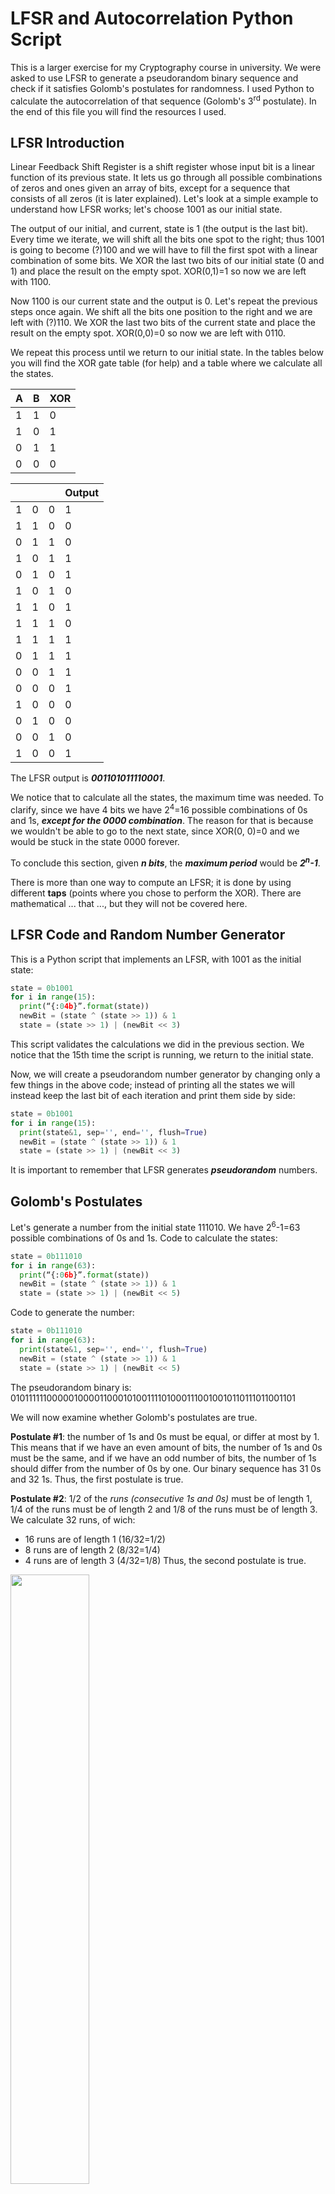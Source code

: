 # LFSR and Autocorrelation Python Script
This is a larger exercise for my Cryptography course in university. We were asked to use LFSR to generate a pseudorandom binary sequence and check if it satisfies Golomb's postulates for randomness. I used Python to calculate the autocorrelation of that sequence (Golomb's 3<sup>rd</sup> postulate). In the end of this file you will find the resources I used.

## LFSR Introduction
Linear Feedback Shift Register is a shift register whose input bit is a linear function of its previous state. It lets us go through all possible combinations of zeros and ones given an array of bits, except for a sequence that consists of all zeros (it is later explained).
Let's look at a simple example to understand how LFSR works; let's choose 1001 as our initial state.

The output of our initial, and current, state is 1 (the output is the last bit). Every time we iterate, we will shift all the bits one spot to the right; thus 1001 is going to become (?)100 and we will have to fill the first spot with a linear combination of some bits. We XOR the last two bits of our initial state (0 and 1) and place the result on the empty spot. XOR(0,1)=1 so now we are left with 1100.

Now 1100 is our current state and the output is 0. Let's repeat the previous steps once again. We shift all the bits one position to the right and we are left with (?)110. We XOR the last two bits of the current state and place the result on the empty spot. XOR(0,0)=0 so now we are left with 0110.

We repeat this process until we return to our initial state. In the tables below you will find the XOR gate table (for help) and a table where we calculate all the states.

| __A__ | __B__ | __XOR__ |
| --- | --- | --- |
| 1 | 1 | 0 |
| 1 | 0 | 1 |
| 0 | 1 | 1 |
| 0 | 0 | 0 |

|  |  |  | __Output__ |
| --- | --- | --- | --- |
| 1 | 0 | 0 | 1 | 1 |
| 1 | 1 | 0 | 0 | __0__ |
| 0 | 1 | 1 | 0 | __0__ |
| 1 | 0 | 1 | 1 | __1__ |
| 0 | 1 | 0 | 1 | __1__ |
| 1 | 0 | 1 | 0 | __0__ |
| 1 | 1 | 0 | 1 | __1__ |
| 1 | 1 | 1 | 0 | __0__ |
| 1 | 1 | 1 | 1 | __1__ |
| 0 | 1 | 1 | 1 | __1__ |
| 0 | 0 | 1 | 1 | __1__ |
| 0 | 0 | 0 | 1 | __1__ |
| 1 | 0 | 0 | 0 | __0__ |
| 0 | 1 | 0 | 0 | __0__ |
| 0 | 0 | 1 | 0 | __0__ |
| 1 | 0 | 0 | 1 | __1__ |


The LFSR output is __*001101011110001*__.

We notice that to calculate all the states, the maximum time was needed. To clarify, since we have 4 bits we have 2<sup>4</sup>=16 possible combinations of 0s and 1s, __*except for the 0000 combination*__. The reason for that is because we wouldn't be able to go to the next state, since XOR(0, 0)=0 and we would be stuck in the state 0000 forever.

To conclude this section, given __*n bits*__, the __*maximum period*__ would be __*2<sup>n</sup>-1*__.

There is more than one way to compute an LFSR; it is done by using different __taps__  (points where you chose to perform the XOR). There are mathematical ... that ..., but they will  not be covered here.


## LFSR Code and Random Number Generator
This is a Python script that implements an LFSR, with 1001 as the initial state:
```python
state = 0b1001
for i in range(15):
  print(“{:04b}”.format(state))
  newBit = (state ^ (state >> 1)) & 1
  state = (state >> 1) | (newBit << 3)
```
This script validates the calculations we did in the previous section. We notice that the 15th time the script is running, we return to the initial state.

Now, we will create a pseudorandom number generator by changing only a few things in the above code; instead of printing all the states we will instead keep the last bit of each iteration and print them side by side:
```python
state = 0b1001
for i in range(15):
  print(state&1, sep='', end='', flush=True)
  newBit = (state ^ (state >> 1)) & 1
  state = (state >> 1) | (newBit << 3)
```
It is important to remember that LFSR generates __*pseudorandom*__ numbers.


## Golomb's Postulates 
Let's generate a number from the initial state 111010. We have 2<sup>6</sup>-1=63 possible combinations of 0s and 1s.
Code to calculate the states:
```python
state = 0b111010
for i in range(63):
  print(“{:06b}”.format(state))
  newBit = (state ^ (state >> 1)) & 1
  state = (state >> 1) | (newBit << 5)
```

Code to generate the number:
```python
state = 0b111010
for i in range(63):
  print(state&1, sep='', end='', flush=True)
  newBit = (state ^ (state >> 1)) & 1
  state = (state >> 1) | (newBit << 5)
```
The pseudorandom binary is: 010111111000001000011000101001111010001110010010110111011001101

We will now examine whether Golomb's postulates are true.

__Postulate #1__: the number of 1s and 0s must be equal, or differ at most by 1. This means that if we have an even amount of bits, the number of 1s and 0s must be the same, and if we have an odd number of bits, the number of 1s should differ from the number of 0s by one.
Our binary sequence has 31 0s and 32 1s. Thus, the first postulate is true.

__Postulate #2__: 1/2 of the *runs (consecutive 1s and 0s)* must be of length 1, 1/4 of the runs must be of length 2 and 1/8 of the runs must be of length 3. We calculate 32 runs, of wich:
- 16 runs are of length 1 (16/32=1/2)
- 8 runs are of length 2 (8/32=1/4)
- 4 runs are of length 3 (4/32=1/8)
Thus, the second postulate is true.

<img src="/lfsr-golomb_screens/runs.png" width=50%>

__Postulate #3__: for period=1, the autocorrelation must be stable
In order to go forth with the Python script implementtion, we must first understand what autocorrelation and what an autocorrelation function are.

__Autocorrelation:__ given a binary sequence A of length n we get its autocorrelation if we XOR the sequence with itself shifetd i times: 
*Given A=(a<sub>0</sub>, a<sub>1</sub>, ..., a<sub>n-1</sub>), c(i)=XOR(A, A<<<i)*

__Autocorrelation Function:__ it measures the similarity between the sequence and its phase shift by τ. This is its mathematical formula:

<img src="/lfsr-golomb_screens/autocorrelation_function.png" width=50%>


The Python script that calculates the autocorrelatio is the following:
```python
import difflib # library that helps us calculate the difference between two strings

# function that shifts the bits to the right, once, every time it is called
def shift(num_str):
    li = [char for char in num_str]
    first = li[0]
    li = li[1:]
    li.append(first)
    return "".join(li)
# function that calculates the XOR of two binary sequences (in string format) 
def xor(a, b, n):
    ans = ""
    for i in range(n):
        if (a[i] == b[i]):
            ans += "0"
        else:
            ans += "1"
    return ans

# main 
s = "010111111000001000011000101001111010001110010010110111011001101"
length = len(s)

# the following two prints are for aesthetic purposes only, feel free to skip them if you're not interested
print("  τ                               s                                                              s<<<τ                                                      s XOR s<<<τ                                     c(τ)")
print("------------------------------------------------------------------------------------------------------------------------------------------------------------------------------------------------------------------------")

# loop to iterate
for i in range(63):
  # the following conditions are for aesthetic purposes only, feel free to skip them if you're not interested
  if (i==0):
    print("  0", s, s, "000000000000000000000000000000000000000000000000000000000000000", "  0.0")
  elif(i<=9):
    xor_result = xor(s, shift(s), length) # calculate XOR
    print(" ", i, s, shift(s), xor_result, " ", difflib.SequenceMatcher(None, s, xor_result).ratio()) # print τ, s, s<<<τ, XOR(s, s<<<τ), similarity between s and XOR
    s = shift(s)
  else:
    xor_result = xor(s, shift(s), length)
    print("", i, s, shift(s), xor_result, " ", difflib.SequenceMatcher(None, s, xor_result).ratio()) # print τ, s, s<<<τ, XOR(s, s<<<τ), similarity between s and XOR
    s = shift(s)
```

The output of the program is the following (part of it):

<img src="/lfsr-golomb_screens/script_output.png" width=100%>



### Resources
---
- https://www.youtube.com/watch?v=Ks1pw1X22y4&list=LL&index=7 
- https://www.youtube.com/watch?v=yOGLLyVSrjo&list=LL&index=1&t=401s
- https://www.geeksforgeeks.org/xor-of-two-binary-strings/ 

